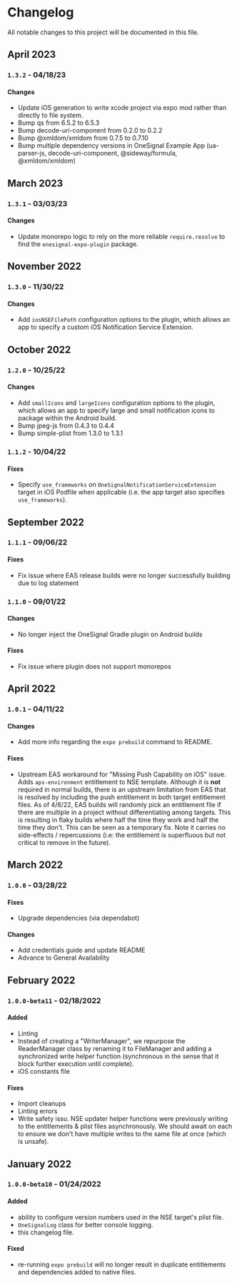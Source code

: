 # Changelog
All notable changes to this project will be documented in this file.

## April 2023
### `1.3.2` - 04/18/23
#### Changes
- Update iOS generation to write xcode project via expo mod rather than directly to file system.
- Bump qs from 6.5.2 to 6.5.3
- Bump decode-uri-component from 0.2.0 to 0.2.2 
- Bump @xmldom/xmldom from 0.7.5 to 0.7.10
- Bump multiple dependency versions in OneSignal Example App (ua-parser-js, decode-uri-component, @sideway/formula, @xmldom/xmldom)

## March 2023
### `1.3.1` - 03/03/23
#### Changes
- Update monorepo logic to rely on the more reliable `require.resolve` to find the `onesignal-expo-plugin` package.

## November 2022
### `1.3.0` - 11/30/22
#### Changes
- Add `iosNSEFilePath` configuration options to the plugin, which allows an app to specify a custom iOS Notification Service Extension.

## October 2022
### `1.2.0` - 10/25/22
#### Changes
- Add `smallIcons` and `largeIcons` configuration options to the plugin, which allows an app to specify large and small notification icons to package within the Android build.
- Bump jpeg-js from 0.4.3 to 0.4.4
- Bump simple-plist from 1.3.0 to 1.3.1

### `1.1.2` - 10/04/22
#### Fixes
- Specify `use_frameworks` on `OneSignalNotificationServiceExtension` target in iOS Podfile when applicable (i.e. the app target also specifies `use_frameworks`).

## September 2022
### `1.1.1` - 09/06/22
#### Fixes
- Fix issue where EAS release builds were no longer successfully building due to log statement

### `1.1.0` - 09/01/22
#### Changes
- No longer inject the OneSignal Gradle plugin on Android builds
#### Fixes
- Fix issue where plugin does not support monorepos

## April 2022
### `1.0.1` - 04/11/22

#### Changes
- Add more info regarding the `expo prebuild` command to README.
#### Fixes
- Upstream EAS workaround for "Missing Push Capability on iOS" issue. Adds `aps-environment` entitlement to NSE template. Although it is **not** required in normal builds, there is an upstream limitation from EAS that is resolved by including the push entitlement in both target entitlement files. As of 4/8/22, EAS builds will randomly pick an entitlement file if there are multiple in a project without differentiating among targets. This is resulting in flaky builds where half the time they work and half the time they don't. This can be seen as a temporary fix. Note it carries no side-effects / repercussions (i.e: the entitlement is superfluous but not critical to remove in the future).

## March 2022
### `1.0.0` - 03/28/22

#### Fixes
- Upgrade dependencies (via dependabot)
#### Changes
- Add credentials guide and update README
- Advance to General Availability

## February 2022
### `1.0.0-beta11` - 02/18/2022
#### Added
- Linting
- Instead of creating a "WriterManager", we repurpose the ReaderManager class by renaming it to FileManager and adding a synchronized write helper function (synchronous in the sense that it block further execution until complete).
- iOS constants file

#### Fixes
- Import cleanups
- Linting errors
- Write safety issu. NSE updater helper functions were previously writing to the entitlements & plist files asynchronously. We should await on each to ensure we don't have multiple writes to the same file at once (which is unsafe).

## January 2022

### `1.0.0-beta10` - 01/24/2022
#### Added
- ability to configure version numbers used in the NSE target's plist file.
- `OneSignalLog` class for better console logging.
- this changelog file.

#### Fixed
- re-running `expo prebuild` will no longer result in duplicate entitlements and dependencies added to native files.
